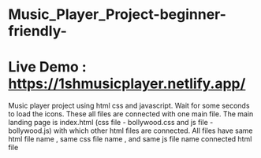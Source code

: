 # Music_Player_Project-beginner-friendly-
# Live Demo : https://1shmusicplayer.netlify.app/
Music player project using html css and javascript.
Wait for some seconds to load the icons.
These all files are connected with one main file. The main landing page is index.html (css file - bollywood.css and js file - bollywood.js) with which other html files are connected.
All files have same html file name , same css file name ,  and same js file name connected html file
